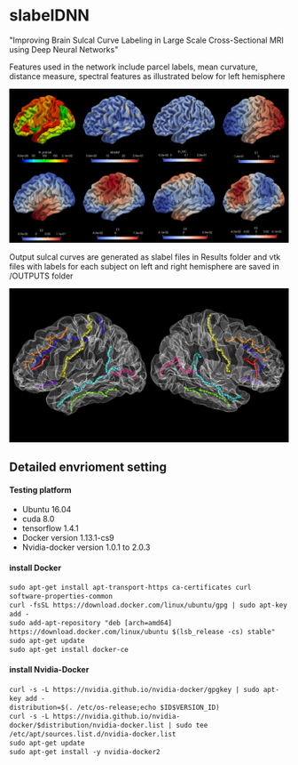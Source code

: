 # slabelDNN
"Improving Brain Sulcal Curve Labeling in Large Scale Cross-Sectional MRI using Deep Neural Networks"

Features used in the network include parcel labels, mean curvature, distance measure, spectral features 
as illustrated below for left hemisphere

<img src="https://github.com/MASILab/slabelDNN/blob/master/features_example.png" width="600px"/>

Output sulcal curves are generated as slabel files in Results folder and vtk files with labels for each subject on left and right hemisphere are saved in /OUTPUTS folder

<img src="https://github.com/MASILab/slabelDNN/blob/master/outputs_example.png" width="600px"/>

## Detailed envrioment setting  

#### Testing platform
- Ubuntu 16.04
- cuda 8.0
- tensorflow 1.4.1
- Docker version 1.13.1-cs9
- Nvidia-docker version 1.0.1 to 2.0.3


#### install Docker
```
sudo apt-get install apt-transport-https ca-certificates curl software-properties-common
curl -fsSL https://download.docker.com/linux/ubuntu/gpg | sudo apt-key add -
sudo add-apt-repository "deb [arch=amd64] https://download.docker.com/linux/ubuntu $(lsb_release -cs) stable"
sudo apt-get update
sudo apt-get install docker-ce
```

#### install Nvidia-Docker
```
curl -s -L https://nvidia.github.io/nvidia-docker/gpgkey | sudo apt-key add -
distribution=$(. /etc/os-release;echo $ID$VERSION_ID)
curl -s -L https://nvidia.github.io/nvidia-docker/$distribution/nvidia-docker.list | sudo tee /etc/apt/sources.list.d/nvidia-docker.list
sudo apt-get update
sudo apt-get install -y nvidia-docker2
